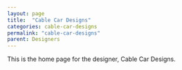 ```yaml
---
layout: page
title:  "Cable Car Designs"
categories: cable-car-designs
permalink: "cable-car-designs"
parent: Designers
---
```

This is the home page for the designer, Cable Car Designs.

